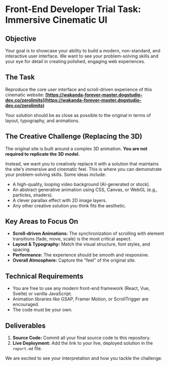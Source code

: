 # Front-End Developer Trial Task: Immersive Cinematic UI

## Objective
Your goal is to showcase your ability to build a modern, non-standard, and interactive user interface. We want to see your problem-solving skills and your eye for detail in creating polished, engaging web experiences.

## The Task
Reproduce the core user interface and scroll-driven experience of this cinematic website:
**[https://wakanda-forever-master.dogstudio-dev.co/zerolimits](https://wakanda-forever-master.dogstudio-dev.co/zerolimits)**

Your solution should be as close as possible to the original in terms of layout, typography, and animations.

## The Creative Challenge (Replacing the 3D)
The original site is built around a complex 3D animation. **You are not required to replicate the 3D model.**

Instead, we want you to creatively replace it with a solution that maintains the site's immersive and cinematic feel. This is where you can demonstrate your problem-solving skills. Some ideas include:

*   A high-quality, looping video background (AI-generated or stock).
*   An abstract generative animation using CSS, Canvas, or WebGL (e.g., particles, shaders).
*   A clever parallax effect with 2D image layers.
*   Any other creative solution you think fits the aesthetic.

## Key Areas to Focus On

*   **Scroll-driven Animations:** The synchronization of scrolling with element transitions (fade, move, scale) is the most critical aspect.
*   **Layout & Typography:** Match the visual structure, font styles, and spacing.
*   **Performance:** The experience should be smooth and responsive.
*   **Overall Atmosphere:** Capture the "feel" of the original site.

## Technical Requirements

*   You are free to use any modern front-end framework (React, Vue, Svelte) or vanilla JavaScript.
*   Animation libraries like GSAP, Framer Motion, or ScrollTrigger are encouraged.
*   The code must be your own.

## Deliverables

1.  **Source Code:** Commit all your final source code to this repository.
2.  **Live Deployment:** Add the link to your live, deployed solution in the `report.md` file.

We are excited to see your interpretation and how you tackle the challenge. 
